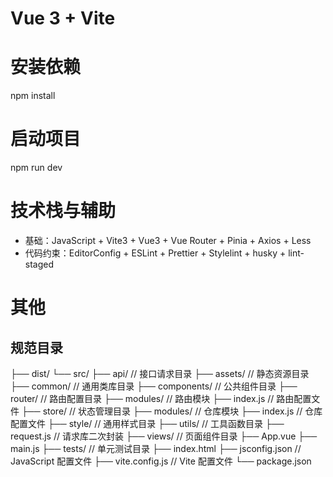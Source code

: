 # Vue 3 + Vite

# 安装依赖
npm install

# 启动项目
npm run dev

# 技术栈与辅助
- 基础：JavaScript + Vite3 + Vue3 + Vue Router + Pinia + Axios + Less
- 代码约束：EditorConfig + ESLint + Prettier + Stylelint + husky + lint-staged

# 其他
## 规范目录
├── dist/
└── src/
    ├── api/                       // 接口请求目录
    ├── assets/                    // 静态资源目录
    ├── common/                    // 通用类库目录
    ├── components/                // 公共组件目录
    ├── router/                    // 路由配置目录
        ├── modules/               // 路由模块
        ├── index.js               // 路由配置文件
    ├── store/                     // 状态管理目录
        ├── modules/               // 仓库模块
        ├── index.js               // 仓库配置文件
    ├── style/                     // 通用样式目录
    ├── utils/                     // 工具函数目录
        ├── request.js             // 请求库二次封装
    ├── views/                     // 页面组件目录
    ├── App.vue
    ├── main.js
├── tests/                         // 单元测试目录
├── index.html
├── jsconfig.json                  // JavaScript 配置文件
├── vite.config.js                 // Vite 配置文件
└── package.json
